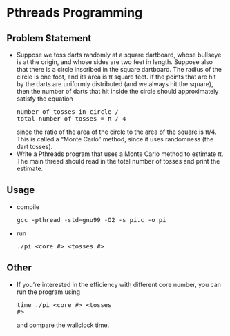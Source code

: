 # Pthreads Programming
## Problem Statement
+ Suppose we toss darts randomly at a square dartboard, whose bullseye is at the origin, and
whose sides are two feet in length. Suppose also that there is a circle inscribed in the square
dartboard. The radius of the circle is one foot, and its area is π square feet. If the points that
are hit by the darts are uniformly distributed (and we always hit the square), then the number
of darts that hit inside the circle should approximately satisfy the equation<pre>number of tosses in circle / total number of tosses = π / 4</pre>since the ratio of the area of the circle to the area of the square is π/4.
This is called a “Monte Carlo” method, since it uses randomness (the dart tosses).   
+ Write a Pthreads program that uses a Monte Carlo method to estimate π. The main thread should
read in the total number of tosses and print the estimate.

## Usage
+ compile <pre>gcc -pthread -std=gnu99 -O2 -s pi.c -o pi</pre>
+ run <pre>./pi <core #> <tosses #></pre>


## Other
+ If you're interested in the efficiency with different core number, you can run the program using <pre>time ./pi <core #> <tosses #></pre> and compare the wallclock time.
